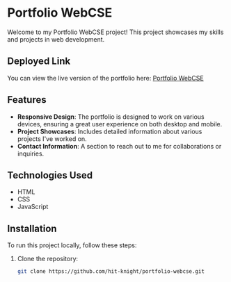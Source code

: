 # Portfolio WebCSE

Welcome to my Portfolio WebCSE project! This project showcases my skills and projects in web development.

## Deployed Link

You can view the live version of the portfolio here: [Portfolio WebCSE](https://hit-knight.github.io/portfolio-webcse/)

## Features

- **Responsive Design**: The portfolio is designed to work on various devices, ensuring a great user experience on both desktop and mobile.
- **Project Showcases**: Includes detailed information about various projects I've worked on.
- **Contact Information**: A section to reach out to me for collaborations or inquiries.

## Technologies Used

- HTML
- CSS
- JavaScript

## Installation

To run this project locally, follow these steps:

1. Clone the repository:
   ```bash
   git clone https://github.com/hit-knight/portfolio-webcse.git

